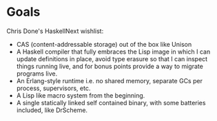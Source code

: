 # Goals

Chris Done's HaskellNext wishlist:
- CAS (content-addressable storage) out of the box like Unison
- A Haskell compiler that fully embraces the Lisp image in which I can update definitions in place, avoid type erasure so that I can inspect things running live, and for bonus points provide a way to migrate programs live.
- An Erlang-style runtime i.e. no shared memory, separate GCs per process, supervisors, etc.
- A Lisp like macro system from the beginning.
- A single statically linked self contained binary, with some batteries included, like DrScheme.
